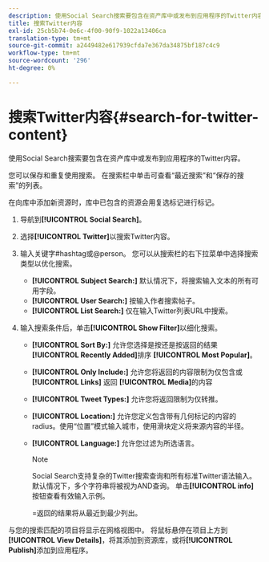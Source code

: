```yaml
---
description: 使用Social Search搜索要包含在资产库中或发布到应用程序的Twitter内容。
title: 搜索Twitter内容
exl-id: 25cb5b74-0e6c-4f00-90f9-1022a13406ca
translation-type: tm+mt
source-git-commit: a2449482e617939cfda7e367da34875bf187c4c9
workflow-type: tm+mt
source-wordcount: '296'
ht-degree: 0%

---
```


# 搜索Twitter内容{#search-for-twitter-content}

使用Social Search搜索要包含在资产库中或发布到应用程序的Twitter内容。

您可以保存和重复使用搜索。 在搜索栏中单击可查看“最近搜索”和“保存的搜索”的列表。

在向库中添加新资源时，库中已包含的资源会用复选标记进行标记。

1. 导航到&#x200B;**[!UICONTROL Social Search]**。
1. 选择&#x200B;**[!UICONTROL Twitter]**&#x200B;以搜索Twitter内容。
1. 输入关键字#hashtag或@person。 您可以从搜索栏的右下拉菜单中选择搜索类型以优化搜索。

   * **[!UICONTROL Subject Search:]** 默认情况下，将搜索输入文本的所有可用字段。
   * **[!UICONTROL User Search:]** 按输入作者搜索帖子。
   * **[!UICONTROL List Search:]** 仅在输入Twitter列表URL中搜索。

1. 输入搜索条件后，单击&#x200B;**[!UICONTROL Show Filter]**&#x200B;以细化搜索。

   * **[!UICONTROL Sort By:]** 允许您选择是按还是按返回的结果 **[!UICONTROL Recently Added]**&#x200B;排序 **[!UICONTROL Most Popular]**。

   * **[!UICONTROL Only Include:]** 允许您将返回的内容限制为仅包含或 **[!UICONTROL Links]** 返回 **[!UICONTROL Media]**&#x200B;的内容

   * **[!UICONTROL Tweet Types:]** 允许您将返回限制为仅转推。
   * **[!UICONTROL Location:]** 允许您定义包含带有几何标记的内容的radius。使用“位置”模式输入城市，使用滑块定义将来源内容的半径。
   * **[!UICONTROL Language:]** 允许您过滤为所选语言。

      >[!NOTE]
      >
      >Social Search支持复杂的Twitter搜索查询和所有标准Twitter语法输入。 默认情况下，多个字符串将被视为AND查询。 单击&#x200B;**[!UICONTROL info]**&#x200B;按钮查看有效输入示例。
      >
      >=返回的结果将从最近到最少列出。

与您的搜索匹配的项目将显示在网格视图中。 将鼠标悬停在项目上方到&#x200B;**[!UICONTROL View Details]**，将其添加到资源库，或将&#x200B;**[!UICONTROL Publish]**&#x200B;添加到应用程序。
